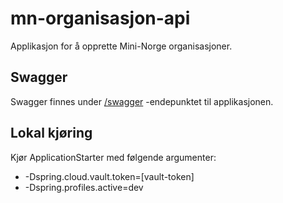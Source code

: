 # mn-organisasjon-api
Applikasjon for å opprette Mini-Norge organisasjoner.

## Swagger
Swagger finnes under [/swagger](https://mn-organisasjon-api.dev.adeo.no/swagger) -endepunktet til applikasjonen.

## Lokal kjøring
Kjør ApplicationStarter med følgende argumenter:
 - -Dspring.cloud.vault.token=[vault-token]
 - -Dspring.profiles.active=dev
